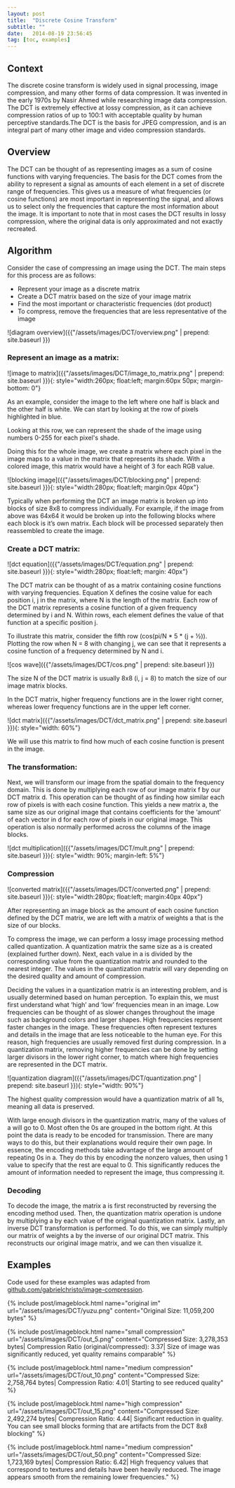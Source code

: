 ```yaml
---
layout: post
title:  "Discrete Cosine Transform"
subtitle: ""
date:   2014-08-19 23:56:45
tag: [toc, examples]
---
```


## Context

The discrete cosine transform is widely used in signal processing, image compression, and many other forms of data compression. It was invented in the early 1970s by Nasir Ahmed while researching image data compression. The DCT is extremely effective at lossy compression, as it can achieve compression ratios of up to 100:1 with acceptable quality by human perceptive standards.The DCT is the basis for JPEG compression, and is an integral part of many other image and video compression standards.

## Overview

The DCT can be thought of as representing images as a sum of cosine functions with varying frequencies. The basis for the DCT comes from the ability to represent a signal as amounts of each element in a set of discrete range of frequencies. This gives us a measure of what frequencies (or cosine functions) are most important in representing the signal, and allows us to  select only the frequencies that capture the most information about the image. It is important to note that in most cases the DCT results in lossy compression, where the original data is only approximated and not exactly recreated.

## Algorithm

Consider the case of compressing an image using the DCT. The main steps for this process are as follows:

- Represent your image as a discrete matrix
- Create a DCT matrix based on the size of your image matrix
- Find the most important or characteristic frequencies (dot product)
- To compress, remove the frequencies that are less representative of the image

![diagram overview]({{"/assets/images/DCT/overview.png" | prepend: site.baseurl }})

### Represent an image as a matrix:

![image to matrix]({{"/assets/images/DCT/image_to_matrix.png" | prepend: site.baseurl }}){: style="width:260px; float:left; margin:60px 50px; margin-bottom: 0"}

As an example, consider the image to the left where one half is black and the other half is white. We can start by looking at the row of pixels highlighted in blue.

Looking at this row, we can represent the shade of the image using numbers 0-255  for each pixel's shade. 

Doing this for the whole image, we create a matrix where each pixel in the image maps to a value in the matrix that represents its shade. With a colored image, this matrix would have a height of 3 for each RGB value. 
 
![blocking image]({{"/assets/images/DCT/blocking.png" | prepend: site.baseurl }}){: style="width:280px; float:left; margin:0px 40px"}

Typically when performing the DCT an image matrix is broken up into blocks of size 8x8 to compress individually. For example, if the image from above was 64x64 it would be broken up into the following blocks where each block is it’s own matrix. Each block will be processed separately then reassembled to create the image.

### Create a DCT matrix:

![dct equation]({{"/assets/images/DCT/equation.png" | prepend: site.baseurl }}){: style="width:280px; float:left; margin: 40px"}

The DCT matrix can be thought of as a matrix containing cosine functions with varying frequencies. Equation X defines the cosine value for each position i, j in the matrix, where N is the length of the matrix. Each row of the DCT matrix represents a cosine function of a given frequency determined by i and N. Within rows, each element defines the value of that function at a specific position j.

To illustrate this matrix, consider the fifth row (cos(pi/N * 5 * (j + ½)). Plotting the row when N = 8 with changing j, we can see that it represents a cosine function of a frequency determined by N and i. 

![cos wave]({{"/assets/images/DCT/cos.png" | prepend: site.baseurl }})

The size N of the DCT matrix is usually 8x8 (i, j = 8) to match the size of our image matrix blocks.

In the DCT matrix, higher frequency functions are in the lower right corner, whereas lower frequency functions are in the upper left corner.

![dct matrix]({{"/assets/images/DCT/dct_matrix.png" | prepend: site.baseurl }}){: style="width: 60%"}

We will use this matrix to find how much of each cosine function is present in the image.

### The transformation:

Next, we will transform our image from the spatial domain to the frequency domain. This is done by multiplying each row of our image matrix f by our DCT matrix d. This operation can be thought of as finding how similar each row of pixels is with each cosine function. This yields a new matrix a, the same size as our original image that contains coefficients for the ‘amount’ of each vector in d for each row of pixels in our original image. This operation is also normally performed across the columns of the image blocks. 

![dct multiplication]({{"/assets/images/DCT/mult.png" | prepend: site.baseurl }}){: style="width: 90%; margin-left: 5%"}

### Compression

![converted matrix]({{"/assets/images/DCT/converted.png" | prepend: site.baseurl }}){: style="width:280px; float:left; margin:40px 40px"}

After representing an image block as the amount of each cosine function defined by the DCT matrix, we are left with a matrix of weights a that is the size of our blocks.

To compress the image, we can perform a lossy image processing method called quantization. A quantization matrix the same size as a is created (explained further down). Next, each value in a is divided by the corresponding value from the quantization matrix and rounded to the nearest integer. The values in the quantization matrix will vary depending on the desired quality and amount of compression.

Deciding the values in a quantization matrix is an interesting problem, and is usually determined based on human perception. To explain this, we must first understand what ‘high’ and ‘low’ frequencies mean in an image. Low frequencies can be thought of as slower changes throughout the image such as background colors and larger shapes. High frequencies represent faster changes in the image. These frequencies often represent textures and details in the image that are less noticeable to the human eye. For this reason, high frequencies are usually removed first during compression. In a quantization matrix, removing higher frequencies can be done by setting larger divisors in the lower right corner, to match where high frequencies are represented in the DCT matrix. 

![quantization diagram]({{"/assets/images/DCT/quantization.png" | prepend: site.baseurl }}){: style="width: 90%"}

The highest quality compression would have a quantization matrix of all 1s, meaning all data is preserved.

With large enough divisors in the quantization matrix, many of the values of a will go to 0. Most often the 0s are grouped in the bottom right. At this point the data is ready to be encoded for transmission. There are many ways to do this, but their explanations would require their own page. In essence, the encoding methods take advantage of the large amount of repeating 0s in a. They do this by encoding the nonzero values, then using 1 value to specify that the rest are equal to 0. This significantly reduces the amount of information needed to represent the image, thus compressing it.

### Decoding

To decode the image, the matrix a is first reconstructed by reversing the encoding method used. Then, the quantization matrix operation is undone by multiplying a by each value of the original quantization matrix. Lastly, an inverse DCT transformation is performed. To do this, we can simply multiply our matrix of weights a by the inverse of our original DCT matrix. This reconstructs our original image matrix, and we can then visualize it.


## Examples

Code used for these examples was adapted from [github.com/gabrielchristo/image-compression](https://github.com/gabrielchristo/image-compression).


{%
	include post/imageblock.html
	name="original im"
	url="/assets/images/DCT/yuzu.png"
	content="Original Size: 11,059,200 bytes"
%}

{%
	include post/imageblock.html
	name="small compression"
	url="/assets/images/DCT/out_5.png"
	content="Compressed Size: 3,278,353 bytes|
		 Compression Ratio (original/compressed): 3.37|
		 Size of image was significantly reduced, yet quality remains comparable"
%}

{%
	include post/imageblock.html
	name="medium compression"
	url="/assets/images/DCT/out_10.png"
	content="Compressed Size: 2,758,764 bytes|
		 Compression Ratio: 4.01|
		 Starting to see reduced quality"
%}

{%
	include post/imageblock.html
	name="high compression"
	url="/assets/images/DCT/out_15.png"
	content="Compressed Size: 2,492,274 bytes|
		 Compression Ratio: 4.44|
		 Significant reduction in quality. You can see small blocks forming that are artifacts from the DCT 8x8 blocking"
%}

{%
	include post/imageblock.html
	name="medium compression"
	url="/assets/images/DCT/out_50.png"
	content="Compressed Size: 1,723,169 bytes|
		 Compression Ratio: 6.42|
		 High frequency values that correspond to textures and details have been heavily reduced. The image appears smooth from the remaining lower frequencies."
%}





